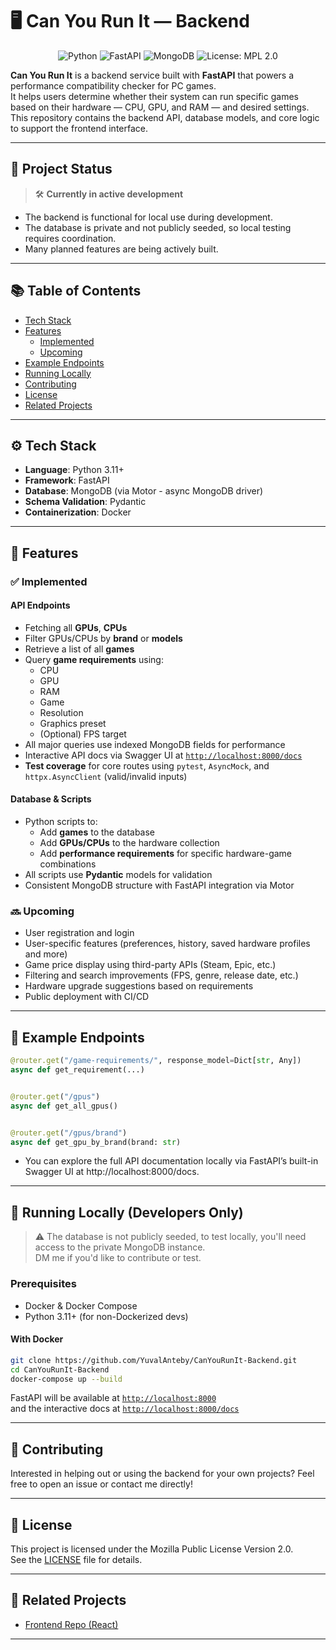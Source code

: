 # 🖥️ Can You Run It — Backend

<p align="center">
  <img src="https://img.shields.io/badge/Python-3.11-blue" alt="Python">
  <img src="https://img.shields.io/badge/FastAPI-%2300C7B7?logo=fastapi&logoColor=white" alt="FastAPI">
  <img src="https://img.shields.io/badge/MongoDB-%2347A248?logo=mongodb&logoColor=white" alt="MongoDB">
  <img src="https://img.shields.io/badge/License-MPL_2.0-brightgreen.svg" alt="License: MPL 2.0">
</p>

**Can You Run It** is a backend service built with **FastAPI** that powers a performance compatibility checker for PC
games. <br />It helps users determine whether their system can run specific games based on their hardware — CPU, GPU,
and
RAM — and desired settings. <br />This repository contains the backend API, database models, and core logic to support
the
frontend interface.

---

## 🚧 Project Status

> 🛠️ **Currently in active development**

- The backend is functional for local use during development.
- The database is private and not publicly seeded, so local testing requires coordination.
- Many planned features are being actively built.

---

## 📚 Table of Contents

- [Tech Stack](#-tech-stack)
- [Features](#-features)
    - [Implemented](#-implemented)
    - [Upcoming](#-upcoming)
- [Example Endpoints](#-example-endpoints)
- [Running Locally](#-running-locally-developers-only)
- [Contributing](#-contributing)
- [License](#-license)
- [Related Projects](#-related-projects)

---

## ⚙️ Tech Stack

- **Language**: Python 3.11+
- **Framework**: FastAPI
- **Database**: MongoDB (via Motor - async MongoDB driver)
- **Schema Validation**: Pydantic
- **Containerization**: Docker

---

## 🌟 Features

### ✅ Implemented

#### API Endpoints

- Fetching all **GPUs**, **CPUs**
- Filter GPUs/CPUs by **brand** or **models**
- Retrieve a list of all **games**
- Query **game requirements** using:
    - CPU
    - GPU
    - RAM
    - Game
    - Resolution
    - Graphics preset
    - (Optional) FPS target
- All major queries use indexed MongoDB fields for performance
- Interactive API docs via Swagger UI at [`http://localhost:8000/docs`](http://localhost:8000/docs)
- **Test coverage** for core routes using `pytest`, `AsyncMock`, and `httpx.AsyncClient` (valid/invalid inputs)

#### Database & Scripts

- Python scripts to:
    - Add **games** to the database
    - Add **GPUs/CPUs** to the hardware collection
    - Add **performance requirements** for specific hardware-game combinations
- All scripts use **Pydantic** models for validation
- Consistent MongoDB structure with FastAPI integration via Motor

### 🔜 Upcoming

- User registration and login
- User-specific features (preferences, history, saved hardware profiles and more)
- Game price display using third-party APIs (Steam, Epic, etc.)
- Filtering and search improvements (FPS, genre, release date, etc.)
- Hardware upgrade suggestions based on requirements
- Public deployment with CI/CD

---

## 📁 Example Endpoints

```python
@router.get("/game-requirements/", response_model=Dict[str, Any])
async def get_requirement(...)


@router.get("/gpus")
async def get_all_gpus()


@router.get("/gpus/brand")
async def get_gpu_by_brand(brand: str)
```

* You can explore the full API documentation locally via FastAPI’s built-in Swagger UI at http://localhost:8000/docs.

---

## 🐳 Running Locally (Developers Only)

> ⚠️ The database is not publicly seeded, to test locally, you'll need access to the private MongoDB instance.<br />
> DM me if you'd like to contribute or test.

### Prerequisites

- Docker & Docker Compose
- Python 3.11+ (for non-Dockerized devs)

#### With Docker

```bash
git clone https://github.com/YuvalAnteby/CanYouRunIt-Backend.git
cd CanYouRunIt-Backend
docker-compose up --build
```

FastAPI will be available at [`http://localhost:8000`](http://localhost:8000)<br />
and the interactive docs at [`http://localhost:8000/docs`](http://localhost:8000/docs)

---

## 🤝 Contributing

Interested in helping out or using the backend for your own projects? Feel free to open an issue or contact me directly!

---

## 📄 License

This project is licensed under the Mozilla Public License Version 2.0.<br />
See the [LICENSE](https://github.com/YuvalAnteby/CanYouRunIt-Backend/blob/main/LICENSE) file for details.

---

## 🔗 Related Projects

- [Frontend Repo (React)](https://github.com/YuvalAnteby/can-you-run-it-frontend)

---

